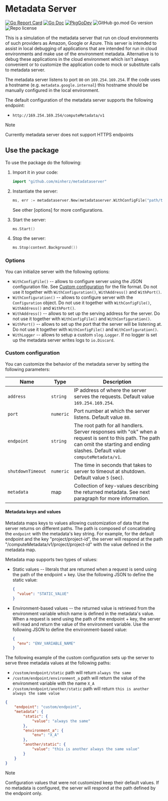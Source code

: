 # Metadata Server

[![Go Report Card](https://goreportcard.com/badge/github.com/minherz/metadataserver?style=flat-square)](https://goreportcard.com/report/github.com/minherz/metadataserver)
[![Go Doc](https://img.shields.io/badge/godoc-reference-blue.svg?style=flat-square)](http://godoc.org/github.com/minherz/metadataserver)
[![PkgGoDev](https://pkg.go.dev/badge/github.com/minherz/metadataserver)](https://pkg.go.dev/github.com/minherz/metadataserver)
![GitHub go.mod Go version](https://img.shields.io/github/go-mod/go-version/minherz/metadataserver)
![Repo license](https://badgen.net/badge/license/Apache%202.0/blue)

This is a simulation of the metadata server that run on cloud environments of such providers as Amazon, Google or Azure.
This server is intended to assist in local debugging of applications that are intended for run in cloud environments and make use of the environment metadata.
Alternative is to debug these applications in the cloud environment which isn't always convenient or to customize the application code to mock or substitute calls to metadata server.

The metadata server listens to port `80` on `169.254.169.254`. If the code uses a hostname (e.g. `metadata.google.internal`) this hostname should be manually configured in the local environment.

The default configuration of the metadata server supports the following endpoint:

* `http://169.254.169.254/computeMetadata/v1`

> [!NOTE]
> Currently metadata server does not support HTTPS endpoints

## Use the package

To use the package do the following:

1. Import it in your code:

   ```go
   import "github.com/minherz/metadataserver"
   ```

2. Instantiate the server:

   ```go
   ms, err := metadataserver.New(metadataserver.WithConfigFile("path/to/config/file"))
   ```

   See other [options] for more configurations.

3. Start the server:

   ```go
   ms.Start()
   ```

4. Stop the server:

   ```go
   ms.Stop(context.Background())
   ```

### Options

You can initialize server with the following options:

* `WithConfigFile()` -- allows to configure server using the JSON configuration file. See [Custom configuration](#custom-configuration) for the file format.
  Do not use it together with `WithConfiguration()`, `WithAddress()` and `WithPort()`.
* `WithConfiguration()` -- allows to configure server with the `Configuration` object.
  Do not use it together with `WithConfigFile()`, `WithAddress()` and `WithPort()`.
* `WithAddress()` -- allows to set up the serving address for the server.
  Do not use it together with `WithConfigFile()` and `WithConfiguration()`.
* `WithPort()` -- allows to set up the port that the server will be listening at.
  Do not use it together with `WithConfigFile()` and `WithConfiguration()`.
* `WithLogger` -- allows to setup a custom `slog.Logger`. If no logger is set up the metadata server writes logs to `io.Discard`.

### Custom configuration

You can customize the behavior of the metadata server by setting the following parameters:

| Name | Type | Description |
|---|---|---|
| `address` | `string` | IP address of where the server serves the requests. Default value `169.254.169.254`. |
| `port` | `numeric` | Port number at which the server listens. Default value `80`. |
| `endpoint` | `string` | The root path for all handlers. Server responses with "ok" when a request is sent to this path. The path can omit the starting and ending slashes. Default value `computeMetadata/v1`. |
| `shutdownTimeout` | `numeric` | The time in seconds that takes to server to timeout at shutdown. Default value `5` (sec). |
| `metadata` | map | Collection of key-values describing the returned metadata. See next paragraph for more information. |

#### Metadata keys and values

Metadata maps keys to values allowing customization of data that the server returns on different paths. The path is composed of concatinating the `endpoint` with the metadata's key string.
For example, for the default endpoint and the key "project/project-id", the server will respond at the path "/computeMetadata/v1/project/project-id" with the value defined in the metadata map.

Metadata map supports two types of values:

* Static values -- literals that are returned when a request is send using the path of the endpoint + key. Use the following JSON to define the static value:

  ```json
  {
    "value": "STATIC_VALUE"
  }
  ```

* Environment-based values -- the returned value is retrieved from the environment variable which name is defined in the metadata's value.
  When a request is send using the path of the endpoint + key, the server will read and return the value of the environment variable. Use the following JSON to define the environment-based value:

  ```json
  {
    "env": "ENV_VARIABLE_NAME"
  }
  ```

The following example of the custom configuration sets up the server to serve three metadata values at the following paths:

* `/custom/endpoint/static` path will return `always the same`
* `/custom/endpoint/environment_a` path will return the value of the environment variable with the name `X_A`
* `/custom/endpoint/another/static` path will return `this is another always the same value`

```json
{
    "endpoint": "custom/endpoint",
    "metadata": {
        "static": {
            "value": "always the same"
        },
        "environment_a": {
            "env": "X_A"
        },
        "another/static": {
            "value": "this is another always the same value"
        }
    }
}
```

> [!NOTE]
> Configuration values that were not customized keep their default values.
> If no metadata is configured, the server will respond at the path defined by the endpoint only.
